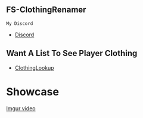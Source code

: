 ## FS-ClothingRenamer

```My Discord```
- [Discord](https://discord.gg/6kJ5ubDEWE)

## Want A List To See Player Clothing

- [ClothingLookup](https://tobii.space/)

# Showcase
[Imgur video](https://imgur.com/H4CsL5F)

